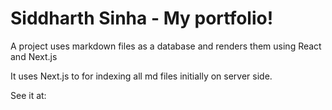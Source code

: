 # Siddharth Sinha - My portfolio!

A project uses markdown files as a database and renders them using React and Next.js

It uses Next.js to for indexing all md files initially on server side. 

See it at:
